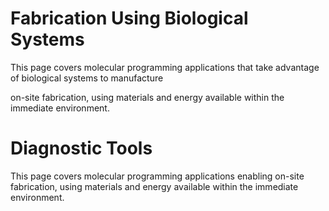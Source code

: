 # Fabrication Using Biological Systems

This page covers molecular programming applications that take advantage of biological systems
to manufacture 


 on-site fabrication, using
materials and energy available within the immediate environment.
# Diagnostic Tools

This page covers molecular programming applications enabling on-site fabrication, using
materials and energy available within the immediate environment.

